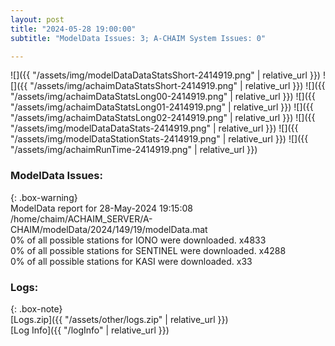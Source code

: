 ```yaml
---
layout: post
title: "2024-05-28 19:00:00"
subtitle: "ModelData Issues: 3; A-CHAIM System Issues: 0"

---
```


![]({{ "/assets/img/modelDataDataStatsShort-2414919.png" | relative_url }})
![]({{ "/assets/img/achaimDataStatsShort-2414919.png" | relative_url }})
![]({{ "/assets/img/achaimDataStatsLong00-2414919.png" | relative_url }})
![]({{ "/assets/img/achaimDataStatsLong01-2414919.png" | relative_url }})
![]({{ "/assets/img/achaimDataStatsLong02-2414919.png" | relative_url }})
![]({{ "/assets/img/modelDataDataStats-2414919.png" | relative_url }})
![]({{ "/assets/img/modelDataStationStats-2414919.png" | relative_url }})
![]({{ "/assets/img/achaimRunTime-2414919.png" | relative_url }})


### ModelData Issues:  
  
{: .box-warning}  
 ModelData report for 28-May-2024 19:15:08   
 /home/chaim/ACHAIM_SERVER/A-CHAIM/modelData/2024/149/19/modelData.mat   
 0% of all possible stations for IONO were downloaded. x4833   
 0% of all possible stations for SENTINEL were downloaded. x4288   
 0% of all possible stations for KASI were downloaded. x33   
  


### Logs:  
  
{: .box-note}  
[Logs.zip]({{ "/assets/other/logs.zip" | relative_url }})  
[Log Info]({{ "/logInfo" | relative_url }})  
